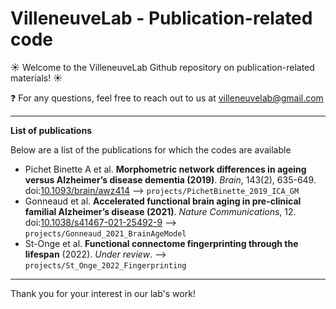 # VilleneuveLab - Publication-related code

:sunny: Welcome to the VilleneuveLab Github repository on publication-related materials! :sunny:

:question: For any questions, feel free to reach out to us at [villeneuvelab@gmail.com](mailto:villeneuvelab@gmail.com)

---
**List of publications**

Below are a list of the publications for which the codes are available

- Pichet Binette A et al. **Morphometric network differences in ageing versus Alzheimer’s disease dementia (2019)**. *Brain*, 143(2), 635-649. doi:[10.1093/brain/awz414](https://academic.oup.com/brain/article/143/2/635/5732992)
--> `projects/PichetBinette_2019_ICA_GM`
- Gonneaud et al. **Accelerated functional brain aging in pre-clinical familial Alzheimer’s disease (2021)**. *Nature Communications*, 12. doi:[10.1038/s41467-021-25492-9](https://doi.org/10.1038/s41467-021-25492-9)
--> `projects/Gonneaud_2021_BrainAgeModel`
- St-Onge et al. **Functional connectome fingerprinting through the lifespan** (2022). *Under review*.
--> `projects/St_Onge_2022_Fingerprinting`

---
Thank you for your interest in our lab's work!